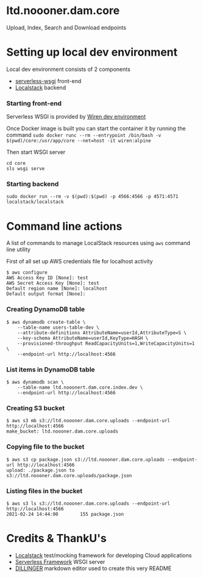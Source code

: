 # ltd.noooner.dam.core

Upload, Index, Search and Download endpoints

# Setting up local dev environment

Local dev environment consists of 2 components
* [serverless-wsgi](https://www.serverless.com/plugins/serverless-wsgi) front-end 
* [Localstack](https://github.com/localstack/localstack) backend

### Starting front-end

Serverless WSGI is provided by [Wiren dev environment](https://github.com/jussiheinonen/wiren)

Once Docker image is built you can start the container it by running the command
`sudo docker runc --rm --entrypoint /bin/bash -v $(pwd)/core:/usr/app/core --net=host -it wiren:alpine`

Then start WSGI server
```
cd core
sls wsgi serve
```

### Starting backend

`sudo docker run --rm -v $(pwd):$(pwd) -p 4566:4566 -p 4571:4571 localstack/localstack`

# Command line actions
A list of commands to manage LocalStack resources using `aws` command line utility

First of all set up AWS credentials file for localhost activity
```
$ aws configure
AWS Access Key ID [None]: test
AWS Secret Access Key [None]: test
Default region name [None]: localhost
Default output format [None]: 
```
### Creating DynamoDB table
```
$ aws dynamodb create-table \
    --table-name users-table-dev \
    --attribute-definitions AttributeName=userId,AttributeType=S \
    --key-schema AttributeName=userId,KeyType=HASH \
    --provisioned-throughput ReadCapacityUnits=1,WriteCapacityUnits=1 \
    --endpoint-url http://localhost:4566
```
### List items in DynamoDB table
```
$ aws dynamodb scan \
    --table-name ltd.nooonert.dam.core.index.dev \
    --endpoint-url http://localhost:4566
```

### Creating S3 bucket
```
$ aws s3 mb s3://ltd.noooner.dam.core.uploads --endpoint-url http://localhost:4566
make_bucket: ltd.noooner.dam.core.uploads
```

### Copying file to the bucket
```
$ aws s3 cp package.json s3://ltd.noooner.dam.core.uploads --endpoint-url http://localhost:4566
upload: ./package.json to s3://ltd.noooner.dam.core.uploads/package.json 
```

### Listing files in the bucket
```
$ aws s3 ls s3://ltd.noooner.dam.core.uploads --endpoint-url http://localhost:4566
2021-02-24 14:44:00        155 package.json
```



# Credits & ThankU's
* [Localstack](https://github.com/localstack/localstack) test/mocking framework for developing Cloud applications
* [Serverless Framework](https://www.serverless.com/plugins/serverless-wsgi) WSGI server
* [DILLINGER](https://dillinger.io/) markdown editor used to create this very README
